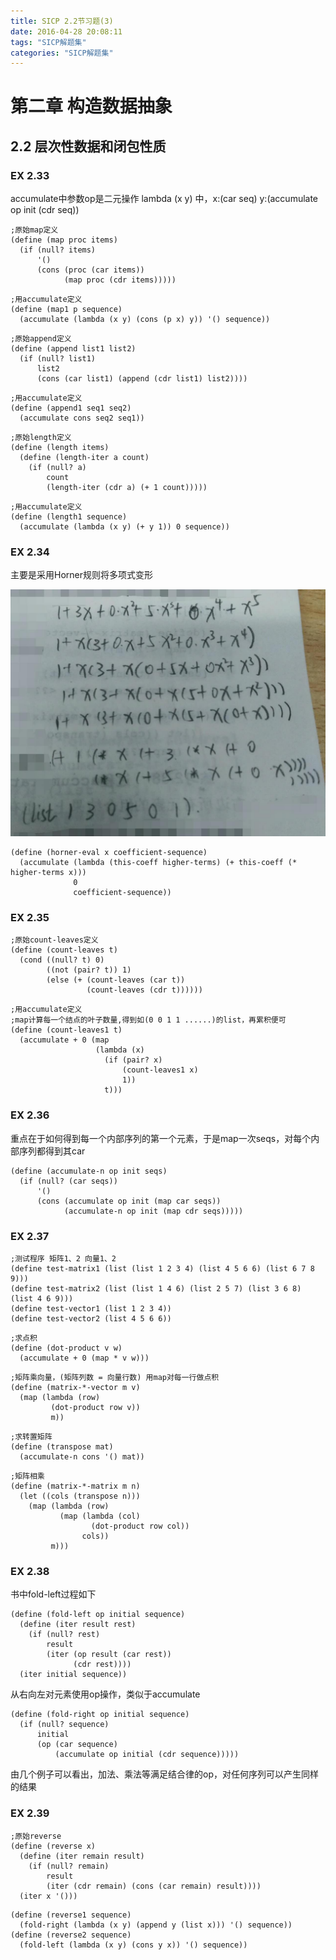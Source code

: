 ```yaml
---
title: SICP 2.2节习题(3)
date: 2016-04-28 20:08:11
tags: "SICP解题集"
categories: "SICP解题集"
---
```


# 第二章 构造数据抽象

## 2.2 层次性数据和闭包性质

### EX 2.33

accumulate中参数op是二元操作
lambda (x y) 中，x:(car seq) y:(accumulate op init (cdr seq))

```
;原始map定义
(define (map proc items)
  (if (null? items)
      '()
      (cons (proc (car items))
            (map proc (cdr items)))))
```

```
;用accumulate定义
(define (map1 p sequence)
  (accumulate (lambda (x y) (cons (p x) y)) '() sequence))
```

```
;原始append定义
(define (append list1 list2)
  (if (null? list1)
      list2
      (cons (car list1) (append (cdr list1) list2))))
```

```
;用accumulate定义
(define (append1 seq1 seq2)
  (accumulate cons seq2 seq1))
```

```
;原始length定义
(define (length items)
  (define (length-iter a count)
    (if (null? a)
        count
        (length-iter (cdr a) (+ 1 count)))))
```

```
;用accumulate定义
(define (length1 sequence)
  (accumulate (lambda (x y) (+ y 1)) 0 sequence))
```

### EX 2.34

主要是采用Horner规则将多项式变形

![“ex2-34”](/images/ex2-34.jpg)

```
(define (horner-eval x coefficient-sequence)
  (accumulate (lambda (this-coeff higher-terms) (+ this-coeff (* higher-terms x)))
              0
              coefficient-sequence))
```

### EX 2.35

```
;原始count-leaves定义
(define (count-leaves t)
  (cond ((null? t) 0)
        ((not (pair? t)) 1)
        (else (+ (count-leaves (car t))
                 (count-leaves (cdr t))))))
```

```
;用accumulate定义
;map计算每一个结点的叶子数量,得到如(0 0 1 1 ......)的list，再累积便可
(define (count-leaves1 t)
  (accumulate + 0 (map
                   (lambda (x)
                     (if (pair? x)
                         (count-leaves1 x)
                         1))
                     t)))
```

### EX 2.36

重点在于如何得到每一个内部序列的第一个元素，于是map一次seqs，对每个内部序列都得到其car

```
(define (accumulate-n op init seqs)
  (if (null? (car seqs))
      '()
      (cons (accumulate op init (map car seqs))
            (accumulate-n op init (map cdr seqs)))))
```

### EX 2.37

```
;测试程序 矩阵1、2 向量1、2
(define test-matrix1 (list (list 1 2 3 4) (list 4 5 6 6) (list 6 7 8 9)))
(define test-matrix2 (list (list 1 4 6) (list 2 5 7) (list 3 6 8) (list 4 6 9)))
(define test-vector1 (list 1 2 3 4))
(define test-vector2 (list 4 5 6 6))
```

```
;求点积
(define (dot-product v w)
  (accumulate + 0 (map * v w)))
```

```
;矩阵乘向量，(矩阵列数 = 向量行数) 用map对每一行做点积
(define (matrix-*-vector m v)
  (map (lambda (row)
         (dot-product row v))
         m))
```

```
;求转置矩阵
(define (transpose mat)
  (accumulate-n cons '() mat))
```

```
;矩阵相乘
(define (matrix-*-matrix m n)
  (let ((cols (transpose n)))
    (map (lambda (row)
           (map (lambda (col)
                  (dot-product row col))
                cols))
         m)))
```

### EX 2.38

书中fold-left过程如下

```
(define (fold-left op initial sequence)
  (define (iter result rest)
    (if (null? rest)
        result
        (iter (op result (car rest))
              (cdr rest))))
  (iter initial sequence))
```

从右向左对元素使用op操作，类似于accumulate

```
(define (fold-right op initial sequence)
  (if (null? sequence)
      initial
      (op (car sequence)
          (accumulate op initial (cdr sequence)))))
```

由几个例子可以看出，加法、乘法等满足结合律的op，对任何序列可以产生同样的结果

### EX 2.39

```
;原始reverse
(define (reverse x)
  (define (iter remain result)
    (if (null? remain)
        result
        (iter (cdr remain) (cons (car remain) result))))
  (iter x '()))
```

```
(define (reverse1 sequence)
  (fold-right (lambda (x y) (append y (list x))) '() sequence))
(define (reverse2 sequence)
  (fold-left (lambda (x y) (cons y x)) '() sequence))
```
